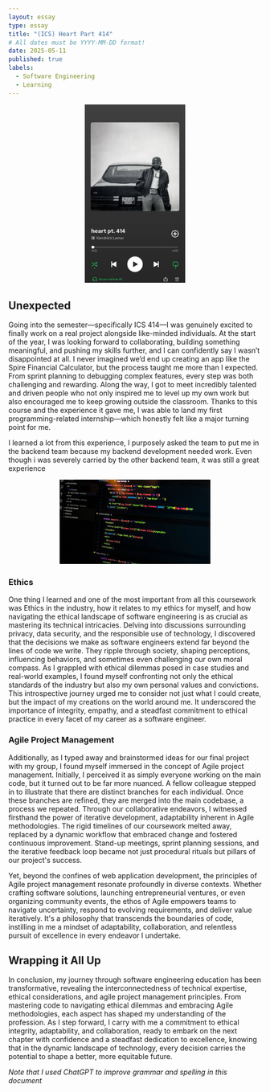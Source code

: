 ```yaml
---
layout: essay
type: essay
title: "(ICS) Heart Part 414"
# All dates must be YYYY-MM-DD format!
date: 2025-05-11
published: true
labels:
  - Software Engineering
  - Learning
---
```


<div style="text-align: center;">
    <img src="../img/heart-pt-414.jpg" width="200px"/>
</div>

<h2>Unexpected</h2> 

<p> Going into the semester—specifically ICS 414—I was genuinely excited to finally work on a real project alongside like-minded individuals. At the start of the year, I was looking forward to collaborating, building something meaningful, and pushing my skills further, and I can confidently say I wasn’t disappointed at all. I never imagined we’d end up creating an app like the Spire Financial Calculator, but the process taught me more than I expected. From sprint planning to debugging complex features, every step was both challenging and rewarding. Along the way, I got to meet incredibly talented and driven people who not only inspired me to level up my own work but also encouraged me to keep growing outside the classroom. Thanks to this course and the experience it gave me, I was able to land my first programming-related internship—which honestly felt like a major turning point for me.
</p>

<p>
I learned a lot from this experience, I purposely asked the team to put me in the backend team because my backend development needed work. Even though i was severely carried by the other backend team, it was still a great experience
</p>

<div style="text-align: center;">
    <img src="../img/cotton/software-engineering.jpeg" />
</div>
<h3>Ethics </h3>
<p>One thing I learned and one of the most important from all this coursework was Ethics in the industry, how it relates to my ethics for myself, and how navigating the ethical landscape of software engineering is as crucial as mastering its technical intricacies. Delving into discussions surrounding privacy, data security, and the responsible use of technology, I discovered that the decisions we make as software engineers extend far beyond the lines of code we write. They ripple through society, shaping perceptions, influencing behaviors, and sometimes even challenging our own moral compass. As I grappled with ethical dilemmas posed in case studies and real-world examples, I found myself confronting not only the ethical standards of the industry but also my own personal values and convictions. This introspective journey urged me to consider not just what I could create, but the impact of my creations on the world around me. It underscored the importance of integrity, empathy, and a steadfast commitment to ethical practice in every facet of my career as a software engineer.</p>


<h3>Agile Project Management</h3>
<p>
Additionally, as I typed away and brainstormed ideas for our final project with my group, I found myself immersed in the concept of Agile project management. Initially, I perceived it as simply everyone working on the main code, but it turned out to be far more nuanced. A fellow colleague stepped in to illustrate that there are distinct branches for each individual. Once these branches are refined, they are merged into the main codebase, a process we repeated. Through our collaborative endeavors, I witnessed firsthand the power of iterative development, adaptability inherent in Agile methodologies. The rigid timelines of our coursework melted away, replaced by a dynamic workflow that embraced change and fostered continuous improvement. Stand-up meetings, sprint planning sessions, and the iterative feedback loop became not just procedural rituals but pillars of our project's success.</p>

<p>
Yet, beyond the confines of web application development, the principles of Agile project management resonate profoundly in diverse contexts. Whether crafting software solutions, launching entrepreneurial ventures, or even organizing community events, the ethos of Agile empowers teams to navigate uncertainty, respond to evolving requirements, and deliver value iteratively. It's a philosophy that transcends the boundaries of code, instilling in me a mindset of adaptability, collaboration, and relentless pursuit of excellence in every endeavor I undertake. </p>

<h2>Wrapping it All Up</h2>
<p>
In conclusion, my journey through software engineering education has been transformative, revealing the interconnectedness of technical expertise, ethical considerations, and agile project management principles. From mastering code to navigating ethical dilemmas and embracing Agile methodologies, each aspect has shaped my understanding of the profession. As I step forward, I carry with me a commitment to ethical integrity, adaptability, and collaboration, ready to embark on the next chapter with confidence and a steadfast dedication to excellence, knowing that in the dynamic landscape of technology, every decision carries the potential to shape a better, more equitable future.</p>

*Note that I used ChatGPT to improve grammar and spelling in this document*
